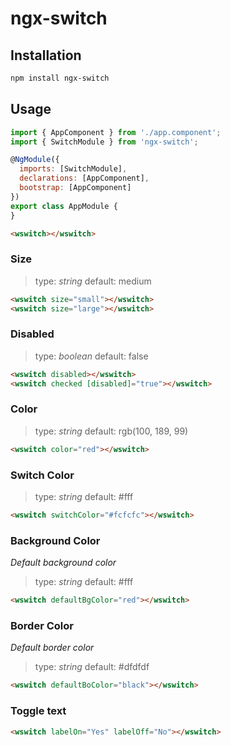 # ngx-switch

## Installation

```sh
npm install ngx-switch
```
## Usage

```javascript
import { AppComponent } from './app.component';
import { SwitchModule } from 'ngx-switch';

@NgModule({
  imports: [SwitchModule],
  declarations: [AppComponent],
  bootstrap: [AppComponent]
})
export class AppModule {
}
```

```html
<wswitch></wswitch>
```
### Size

> type: *string*
> default: medium
```html
<wswitch size="small"></wswitch>
<wswitch size="large"></wswitch>
```
### Disabled

> type: *boolean*
> default: false
```html
<wswitch disabled></wswitch>
<wswitch checked [disabled]="true"></wswitch>
```
### Color

> type: *string*
> default: rgb(100, 189, 99)
```html
<wswitch color="red"></wswitch>
```

### Switch Color

> type: *string*
> default: #fff

```html
<wswitch switchColor="#fcfcfc"></wswitch>
```

### Background Color

*Default background color*

> type: *string*
> default: #fff

```html
<wswitch defaultBgColor="red"></wswitch>
```

### Border Color

*Default border color*

> type: *string*
> default: #dfdfdf

```html
<wswitch defaultBoColor="black"></wswitch>
```
### Toggle text

```html
<wswitch labelOn="Yes" labelOff="No"></wswitch>
```
